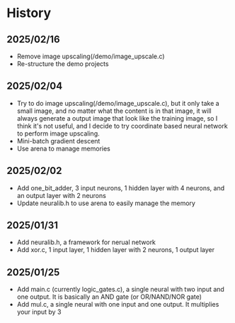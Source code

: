 # History

## 2025/02/16
- Remove image upscaling(/demo/image_upscale.c)
- Re-structure the demo projects

## 2025/02/04
- Try to do image upscaling(/demo/image_upscale.c), but it only take a small image, and no matter what the content is in that image, it will always generate a output image that look like the training image, so I think it's not useful, and I decide to try coordinate based neural network to perform image upscaling.
- Mini-batch gradient descent
- Use arena to manage memories

## 2025/02/02
- Add one_bit_adder, 3 input neurons, 1 hidden layer with 4 neurons, and an output layer with 2 neurons
- Update neuralib.h to use arena to easily manage the memory

## 2025/01/31
- Add neuralib.h, a framework for nerual network
- Add xor.c, 1 input layer, 1 hidden layer with 2 neurons, 1 output layer

## 2025/01/25
- Add main.c (currently logic_gates.c), a single neural with two input and one output. It is basically an AND gate (or OR/NAND/NOR gate)
- Add mul.c, a single neural with one input and one output. It multiplies your input by 3
